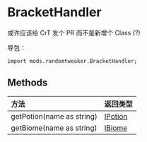 # BracketHandler

或许应该给 CrT 发个 PR 而不是新增个 Class (?)

导包：

```zenscript
import mods.randomtweaker.BracketHandler;
```

## Methods

| 方法                    | 返回类型 |
| :--------------------- | :------ |
| getPotion(name as string) | [IPotion](https://docs.blamejared.com/1.12/en/Vanilla/Potions/IPotion/) |
| getBiome(name as string)  | [IBiome](https://docs.blamejared.com/1.12/en/Vanilla/Biomes/IBiome/) |
